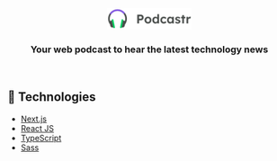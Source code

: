 <div align="center">
  <img src="public/logo.svg" width="150" />
  <h3>Your web podcast to hear the latest technology news</h3>
</div>
<br>

## 🚀 Technologies
- [Next.js](https://nextjs.org/)
- [React JS](https://reactjs.org/)
- [TypeScript](https://www.typescriptlang.org/)
- [Sass](https://sass-lang.com/)
